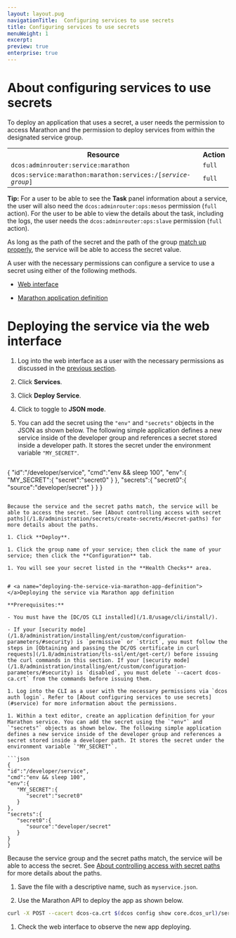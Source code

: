 ```yaml
---
layout: layout.pug
navigationTitle:  Configuring services to use secrets
title: Configuring services to use secrets
menuWeight: 1
excerpt:
preview: true
enterprise: true
---
```


# <a name="about-config"></a>About configuring services to use secrets

To deploy an application that uses a secret, a user needs the permission to access Marathon and the permission to deploy services from within the designated service group.

<table class="table">
  <tr>
    <th>Resource</th>
    <th>Action</th>
  </tr>
  <tr>
    <td><code>dcos:adminrouter:service:marathon</code></td>
    <td><code>full</code></td>
  </tr>
  <tr>
    <td><code>dcos:service:marathon:marathon:services:/[<i>service-group</i>]</code></td>
    <td><code>full</code></td>
  </tr>
</table>

**Tip:** For a user to be able to see the **Task** panel information about a service, the user will also need the `dcos:adminrouter:ops:mesos` permission (`full` action). For the user to be able to view the details about the task, including the logs, the user needs the `dcos:adminrouter:ops:slave` permission (`full` action).

As long as the path of the secret and the path of the group [match up properly](/1.8/administration/secrets/create-secrets/#secret-paths), the service will be able to access the secret value.

A user with the necessary permissions can configure a service to use a secret using either of the following methods.

* [Web interface](#deploying-the-service-via-the-web-interface)

* [Marathon application definition](#deploying-the-service-via-marathon-app-definition)

# <a name="deploying-the-service-via-the-web-interface"></a>Deploying the service via the web interface

1. Log into the web interface as a user with the necessary permissions as discussed in the [previous section](#service).

1. Click **Services**.

1. Click **Deploy Service**.

1. Click to toggle to **JSON mode**.

1. You can add the secret using the `"env"` and `"secrets"` objects in the JSON as shown below. The following simple application defines a new service inside of the developer group and references a secret stored inside a developer path. It stores the secret under the environment variable `"MY_SECRET"`.

   ```json
{
   "id":"/developer/service",
   "cmd":"env && sleep 100",
   "env":{
      "MY_SECRET":{
         "secret":"secret0"
      }
   },
   "secrets":{
      "secret0":{
         "source":"developer/secret"
      }
   }
}
   ```

   Because the service and the secret paths match, the service will be able to access the secret. See [About controlling access with secret paths](/1.8/administration/secrets/create-secrets/#secret-paths) for more details about the paths.

1. Click **Deploy**.

1. Click the group name of your service; then click the name of your service; then click the **Configuration** tab.

1. You will see your secret listed in the **Health Checks** area.


# <a name="deploying-the-service-via-marathon-app-definition"></a>Deploying the service via Marathon app definition

**Prerequisites:**

- You must have the [DC/OS CLI installed](/1.8/usage/cli/install/).

- If your [security mode](/1.8/administration/installing/ent/custom/configuration-parameters/#security) is `permissive` or `strict`, you must follow the steps in [Obtaining and passing the DC/OS certificate in curl requests](/1.8/administration/tls-ssl/ent/get-cert/) before issuing the curl commands in this section. If your [security mode](/1.8/administration/installing/ent/custom/configuration-parameters/#security) is `disabled`, you must delete `--cacert dcos-ca.crt` from the commands before issuing them.

1. Log into the CLI as a user with the necessary permissions via `dcos auth login`. Refer to [About configuring services to use secrets](#service) for more information about the permissions.

1. Within a text editor, create an application definition for your Marathon service. You can add the secret using the `"env"` and `"secrets"` objects as shown below. The following simple application defines a new service inside of the developer group and references a secret stored inside a developer path. It stores the secret under the environment variable `"MY_SECRET"`.

   ```json
{
   "id":"/developer/service",
   "cmd":"env && sleep 100",
   "env":{
      "MY_SECRET":{
         "secret":"secret0"
      }
   },
   "secrets":{
      "secret0":{
         "source":"developer/secret"
      }
   }
}
   ```

   Because the service group and the secret paths match, the service will be able to access the secret. See [About controlling access with secret paths](/1.8/administration/secrets/create-secrets/#secret-paths) for more details about the paths.

1. Save the file with a descriptive name, such as `myservice.json`.

1. Use the Marathon API to deploy the app as shown below.

  ```bash
  curl -X POST --cacert dcos-ca.crt $(dcos config show core.dcos_url)/service/marathon/v2/apps -d @myservice.json -H "Content-type: application/json" -H "Authorization: token=$(dcos config show core.dcos_acs_token)"
  ```

1. Check the web interface to observe the new app deploying.
